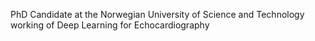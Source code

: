 PhD Candidate at the Norwegian University of Science and Technology working of Deep Learning for Echocardiography
